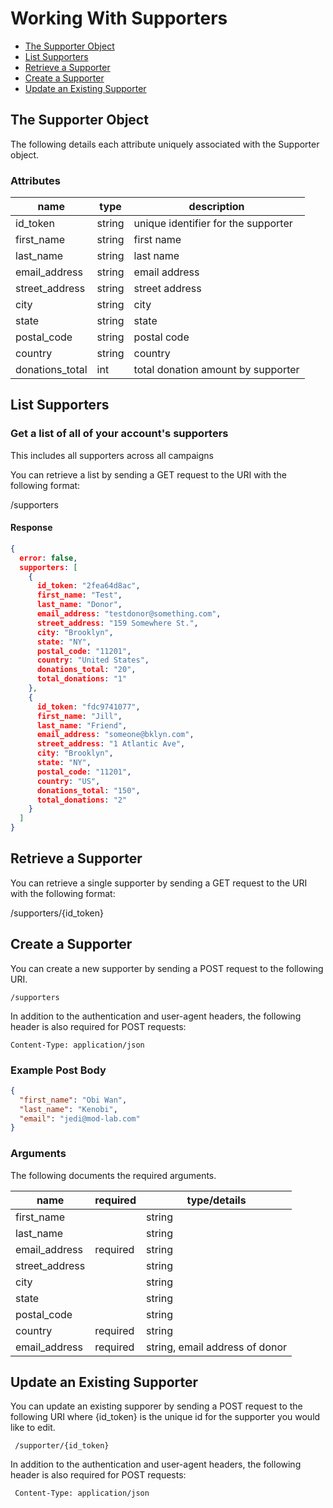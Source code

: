 # Working With Supporters

- [The Supporter Object](#the-supporter-object)
- [List Supporters](#list-supporters)
- [Retrieve a Supporter](#retrieve-a-supporter)
- [Create a Supporter](#create-a-supporter)
- [Update an Existing Supporter](#update-an-existing-supporter)

## The Supporter Object

The following details each attribute uniquely associated with the Supporter object.

### Attributes

name | type | description
------- | ----- | ------------
id_token | string | unique identifier for the supporter
first_name | string | first name
last_name | string | last name
email_address | string | email address
street_address | string | street address
city | string | city
state | string | state
postal_code | string | postal code
country | string | country
donations_total | int | total donation amount by supporter

## List Supporters

### Get a list of all of your account's supporters

This includes all supporters across all campaigns

You can retrieve a list by sending a GET request to the URI with the following format:

  /supporters

#### Response

```json
{
  error: false,
  supporters: [
    {
      id_token: "2fea64d8ac",
      first_name: "Test",
      last_name: "Donor",
      email_address: "testdonor@something.com",
      street_address: "159 Somewhere St.",
      city: "Brooklyn",
      state: "NY",
      postal_code: "11201",
      country: "United States",
      donations_total: "20",
      total_donations: "1"
    },
    {
      id_token: "fdc9741077",
      first_name: "Jill",
      last_name: "Friend",
      email_address: "someone@bklyn.com",
      street_address: "1 Atlantic Ave",
      city: "Brooklyn",
      state: "NY",
      postal_code: "11201",
      country: "US",
      donations_total: "150",
      total_donations: "2"
    }
  ]
}
```


## Retrieve a Supporter

You can retrieve a single supporter by sending a GET request to the URI with the following format:

  /supporters/{id_token}

## Create a Supporter

You can create a new supporter by sending a POST request to the following URI.

    /supporters

In addition to the authentication and user-agent headers, the following header is also required for POST requests:

    Content-Type: application/json

### Example Post Body

```json
{
  "first_name": "Obi Wan",
  "last_name": "Kenobi",
  "email": "jedi@mod-lab.com"
}
```

### Arguments

The following documents the required arguments.

name | required | type/details
------- | ----- | ------------
first_name | | string
last_name | | string
email_address | required | string
street_address | | string
city | | string
state | | string
postal_code | | string
country | required | string
email_address | required | string, email address of donor



## Update an Existing Supporter

You can update an existing supporer by sending a POST request to the following URI where {id_token} is the unique id for the supporter you would like to edit.

     /supporter/{id_token}

In addition to the authentication and user-agent headers, the following header is also required for POST requests:

     Content-Type: application/json
